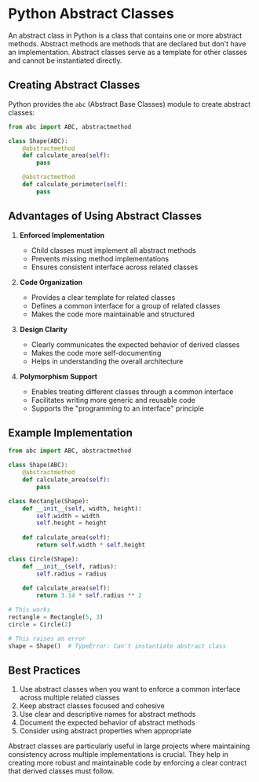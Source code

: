 # Python Abstract Classes

An abstract class in Python is a class that contains one or more abstract methods. Abstract methods are methods that are declared but don't have an implementation. Abstract classes serve as a template for other classes and cannot be instantiated directly.

## Creating Abstract Classes

Python provides the `abc` (Abstract Base Classes) module to create abstract classes:

```python
from abc import ABC, abstractmethod

class Shape(ABC):
    @abstractmethod
    def calculate_area(self):
        pass

    @abstractmethod
    def calculate_perimeter(self):
        pass
```

## Advantages of Using Abstract Classes

1. **Enforced Implementation**
   - Child classes must implement all abstract methods
   - Prevents missing method implementations
   - Ensures consistent interface across related classes

2. **Code Organization**
   - Provides a clear template for related classes
   - Defines a common interface for a group of related classes
   - Makes the code more maintainable and structured

3. **Design Clarity**
   - Clearly communicates the expected behavior of derived classes
   - Makes the code more self-documenting
   - Helps in understanding the overall architecture

4. **Polymorphism Support**
   - Enables treating different classes through a common interface
   - Facilitates writing more generic and reusable code
   - Supports the "programming to an interface" principle

## Example Implementation

```python
from abc import ABC, abstractmethod

class Shape(ABC):
    @abstractmethod
    def calculate_area(self):
        pass

class Rectangle(Shape):
    def __init__(self, width, height):
        self.width = width
        self.height = height
    
    def calculate_area(self):
        return self.width * self.height

class Circle(Shape):
    def __init__(self, radius):
        self.radius = radius
    
    def calculate_area(self):
        return 3.14 * self.radius ** 2

# This works
rectangle = Rectangle(5, 3)
circle = Circle(2)

# This raises an error
shape = Shape()  # TypeError: Can't instantiate abstract class
```

## Best Practices

1. Use abstract classes when you want to enforce a common interface across multiple related classes
2. Keep abstract classes focused and cohesive
3. Use clear and descriptive names for abstract methods
4. Document the expected behavior of abstract methods
5. Consider using abstract properties when appropriate

Abstract classes are particularly useful in large projects where maintaining consistency across multiple implementations is crucial. They help in creating more robust and maintainable code by enforcing a clear contract that derived classes must follow.